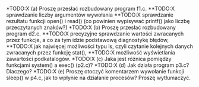 
*TODO:X (a) Proszę przesłać rozbudowany program f1.c.
**TODO:X sprawdzanie liczby argumentów wywołania
**TODO:X sprawdzanie rezultatu funkcji open() i read() (co powinien wypisywać printf() jako liczbę przeczytanych znaków?)
*TODO:X (b) Proszę przesłać rozbudowany program d2.c.
**TODO:X precyzyjne sprawdzanie wartości zwracanych przez funkcje, a co za tym idzie podstawową diagnostykę błędów,
**TODO:X jak najwięcej możliwości typu ls, czyli czytanie kolejnych danych zwracanych przez funkcję stat(),
**TODO:X  możliwość wyświetlania zawartości podkatalogów.
*TODO:X (c) Jaka jest różnica pomiędzy funkcjami system() a exec() (p2.c)?
*TODO:X (d) Jak działa program p3.c? Dlaczego?
*TODO:X (e) Proszę otoczyć komentarzem wywołanie funkcji sleep() w p4.c, jak to wpłynie na działanie procesów? Proszę wytłumaczyć.
